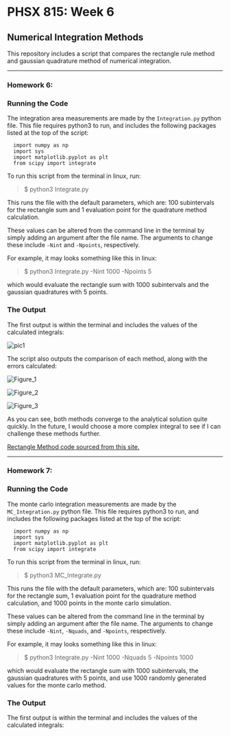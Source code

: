 # PHSX 815: Week 6
## Numerical Integration Methods

This repository includes a script that compares the rectangle rule method and gaussian quadrature method of numerical integration. 

---

### Homework 6:

### Running the Code
The integration area measurements are made by the `Integration.py` python file. This file requires python3 to run, and includes the following packages listed at the top of the script:

```
  import numpy as np
  import sys
  import matplotlib.pyplot as plt
  from scipy import integrate
```

To run this script from the terminal in linux, run:

> $ python3 Integrate.py

This runs the file with the default parameters, which are: 100 subintervals for the rectangle sum and 1 evaluation point for the quadrature method calculation.

These values can be altered from the command line in the terminal by simply adding an argument after the file name. The arguments to change these include `-Nint` and `-Npoints`, respectively. 

For example, it may looks something like this in linux:

> $ python3 Integrate.py -Nint 1000 -Npoints 5

which would evaluate the rectangle sum with 1000 subintervals and the gaussian quadratures with 5 points.

### The Output

The first output is within the terminal and includes the values of the calculated integrals:

![pic1](https://user-images.githubusercontent.com/76142511/221339121-abdf50f0-f218-4972-816b-c536c3bc8b24.png)

The script also outputs the comparison of each method, along with the errors calculated:

![Figure_1](https://user-images.githubusercontent.com/76142511/221339149-c60c5aac-ef01-4ca7-8b3c-e66e7f5b769d.png)

![Figure_2](https://user-images.githubusercontent.com/76142511/221339152-2cfac7bb-9995-414b-8351-cfba09f22fd4.png)

![Figure_3](https://user-images.githubusercontent.com/76142511/221339154-bd40eaa0-3c6b-4522-b868-df63ec2735ea.png)

As you can see, both methods converge to the analytical solution quite quickly. In the future, I would choose a more complex integral to see if I can challenge these methods further.

[Rectangle Method code sourced from this site.](http://specminor.org/2017/01/05/numerical-integration-python.html)

---

### Homework 7:

### Running the Code
The monte carlo integration  measurements are made by the `MC_Integration.py` python file. This file requires python3 to run, and includes the following packages listed at the top of the script:

```
  import numpy as np
  import sys
  import matplotlib.pyplot as plt
  from scipy import integrate
```

To run this script from the terminal in linux, run:

> $ python3 MC_Integrate.py

This runs the file with the default parameters, which are: 100 subintervals for the rectangle sum, 1 evaluation point for the quadrature method calculation, and 1000 points in the monte carlo simulation.

These values can be altered from the command line in the terminal by simply adding an argument after the file name. The arguments to change these include `-Nint`, `-Nquads`, and `-Npoints`, respectively. 

For example, it may looks something like this in linux:

> $ python3 Integrate.py -Nint 1000 -Nquads 5 -Npoints 1000

which would evaluate the rectangle sum with 1000 subintervals, the gaussian quadratures with 5 points, and use 1000 randomly generated values for the monte carlo method.

### The Output

The first output is within the terminal and includes the values of the calculated integrals:


